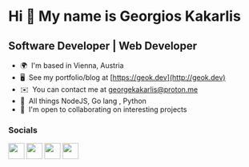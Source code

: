 Hi 👋 My name is Georgios Kakarlis
================================

Software Developer | Web Developer
----------------------------------



* 🌍  I'm based in Vienna, Austria
* 🖥️  See my portfolio/blog at [https://geok.dev](http://geok.dev)
* ✉️  You can contact me at [georgekakarlis@proton.me](mailto:georgekakarlis@proton.me)
* 🧠  All things NodeJS, Go lang , Python
* 🤝  I'm open to collaborating on interesting projects




### Socials

<p align="left"> <a href="https://www.github.com/georgekakarlis" target="_blank" rel="noreferrer"><img src="https://raw.githubusercontent.com/danielcranney/readme-generator/main/public/icons/socials/github.svg" width="32" height="32" /></a> <a href="http://www.instagram.com/george_kakarlis/" target="_blank" rel="noreferrer"><img src="https://raw.githubusercontent.com/danielcranney/readme-generator/main/public/icons/socials/instagram.svg" width="32" height="32" /></a> <a href="https://www.linkedin.com/in/george-kakarlis/" target="_blank" rel="noreferrer"><img src="https://raw.githubusercontent.com/danielcranney/readme-generator/main/public/icons/socials/linkedin.svg" width="32" height="32" /></a> <a href="https://www.twitter.com/GeorgeKakarlis" target="_blank" rel="noreferrer"><img src="https://raw.githubusercontent.com/danielcranney/readme-generator/main/public/icons/socials/twitter.svg" width="32" height="32" /></a></p>




